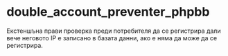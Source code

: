 # double_account_preventer_phpbb
 Екстеншъна прави проверка преди потребителя да се регистрира дали вече неговото IP е записано в базата данни, ако е няма да може да се регистрира.
